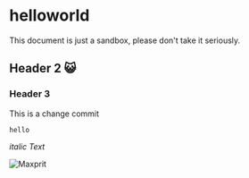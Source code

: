 # helloworld
This document is just a sandbox, please don't take it seriously. 

## Header 2 😺
### Header 3
This is a change commit

`hello`

*italic Text*

![Maxprit](/images/logo.png)

